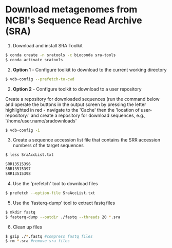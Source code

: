 # Download metagenomes from NCBI's Sequence Read Archive (SRA)

1. Download and install SRA Toolkit 

```bash
$ conda create -n sratools -c bioconda sra-tools
$ conda activate sratools
```

2. **Option 1** - Configure toolkit to download to the current working directory

```bash
$ vdb-config --prefetch-to-cwd
```

2. **Option 2** - Configure toolkit to download to a user repository

Create a repository for downloaded sequences (run the command below and operate the buttons in the output screen by pressing the letter highlighted in red - navigate to the 'Cache' then the 'location of user-repository:' and create a repository for download sequences, e.g., '/home/user.name/sradownloads'

```bash
$ vdb-config -i
```

3. Create a sequence accession list file that contains the SRR accession numbers of the target sequences

```bash
$ less SraAccList.txt

SRR13515396	
SRR13515397	
SRR13515398	
```

4. Use the 'prefetch' tool to download files

```bash
$ prefetch --option-file SraAccList.txt
```

5. Use the 'fasterq-dump' tool to extract fastq files

```bash
$ mkdir fastq
$ fasterq-dump --outdir ./fastq --threads 20 *.sra
```

6. Clean up files

```bash
$ gzip ./*.fastq #compress fastq files
$ rm *.sra #remove sra files
```

